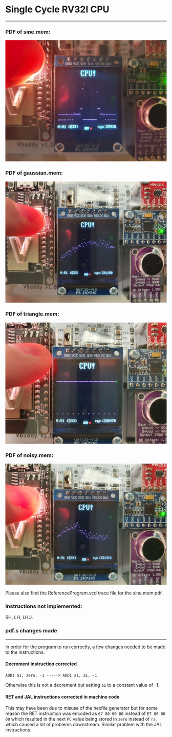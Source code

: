 # Single Cycle RV32I CPU

---

### PDF of sine.mem:

![sinepdf](/images/sinepdf.jpg)

### PDF of gaussian.mem:

![gaussianpdf](/images/gaussianpdf.jpg)

### PDF of triangle.mem:

![trianglepdf](/images/trianglepdf.jpg)

### PDF of noisy.mem:

![noisypdf](/images/noisypdf.jpg)

Please also find the ReferenceProgram.vcd trace file for the sine.mem pdf. 

### Instructions not implemented:
SH, LH, LHU. 

### pdf.s changes made
---
In order for the program to run correctly, a few changes needed to be made to the instructions. 

#### Decrement instruction corrected
 
```assembly
ADDI a1, zero, -1 -----> ADDI a1, a1, -1
```
Otherwise this is not a decrement but setting `a1` to a constant value of -1.

#### RET and JAL instructions corrected in machine code

This may have been due to misuse of the hexfile generator but for some reason the RET instruction was encoded as `67 80 00 00` instead of
`E7 80 00 00` which resulted in the next `PC` value being stored in `zero` instead of `ra`, which caused a lot of problems downstream. Similar problem with the JAL instructions.

 


